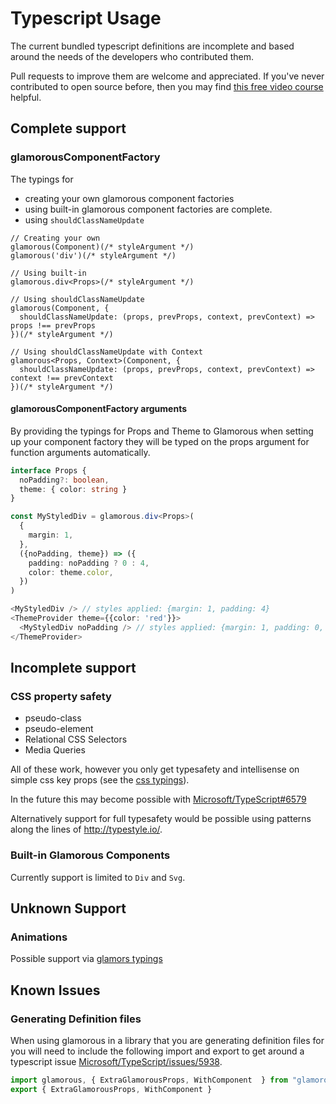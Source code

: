# Typescript Usage

The current bundled typescript definitions are incomplete and based around the needs of the developers who contributed them.

Pull requests to improve them are welcome and appreciated. If you've never contributed to open source before, then you may find [this free video course](https://egghead.io/courses/how-to-contribute-to-an-open-source-project-on-github) helpful.

## Complete support

### glamorousComponentFactory

The typings for
* creating your own glamorous component factories
* using built-in glamorous component factories
are complete.
* using `shouldClassNameUpdate`

```
// Creating your own
glamorous(Component)(/* styleArgument */)
glamorous('div')(/* styleArgument */)

// Using built-in
glamorous.div<Props>(/* styleArgument */)

// Using shouldClassNameUpdate
glamorous(Component, {
  shouldClassNameUpdate: (props, prevProps, context, prevContext) => props !== prevProps
})(/* styleArgument */)

// Using shouldClassNameUpdate with Context
glamorous<Props, Context>(Component, {
  shouldClassNameUpdate: (props, prevProps, context, prevContext) => context !== prevContext
})(/* styleArgument */)
```

#### glamorousComponentFactory arguments

By providing the typings for Props and Theme to Glamorous when setting up your component factory they will be typed on the props argument for function arguments automatically.

```ts
interface Props {
  noPadding?: boolean,
  theme: { color: string }
}

const MyStyledDiv = glamorous.div<Props>(
  {
    margin: 1,
  },
  ({noPadding, theme}) => ({
    padding: noPadding ? 0 : 4,
    color: theme.color,
  })
)

<MyStyledDiv /> // styles applied: {margin: 1, padding: 4}
<ThemeProvider theme={{color: 'red'}}>
  <MyStyledDiv noPadding /> // styles applied: {margin: 1, padding: 0, color: red}
</ThemeProvider>
```

## Incomplete support

### CSS property safety

* pseudo-class
* pseudo-element
* Relational CSS Selectors
* Media Queries

All of these work, however you only get typesafety and intellisense on simple css key props (see the [css typings](https://github.com/paypal/glamorous/blob/master/typings/css-properties.d.ts)).

In the future this may become possible with [Microsoft/TypeScript#6579](https://github.com/Microsoft/TypeScript/issues/6579)

Alternatively support for full typesafety would be possible using patterns along the lines of http://typestyle.io/.

### Built-in Glamorous Components

Currently support is limited to `Div` and `Svg`.

## Unknown Support

### Animations

Possible support via [glamors typings](https://github.com/threepointone/glamor/blob/master/index.d.ts)

## Known Issues

### Generating Definition files

When using glamorous in a library that you are generating definition files for you will need to include the following import and export to get around a typescript issue [Microsoft/TypeScript/issues/5938](https://github.com/Microsoft/TypeScript/issues/5938).

```ts
import glamorous, { ExtraGlamorousProps, WithComponent  } from "glamorous"
export { ExtraGlamorousProps, WithComponent }
```
